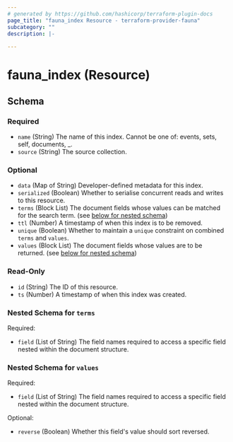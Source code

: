 ```yaml
---
# generated by https://github.com/hashicorp/terraform-plugin-docs
page_title: "fauna_index Resource - terraform-provider-fauna"
subcategory: ""
description: |-
  
---
```


# fauna_index (Resource)





<!-- schema generated by tfplugindocs -->
## Schema

### Required

- `name` (String) The name of this index. Cannot be one of: events, sets, self, documents, _.
- `source` (String) The source collection.

### Optional

- `data` (Map of String) Developer-defined metadata for this index.
- `serialized` (Boolean) Whether to serialise concurrent reads and writes to this resource.
- `terms` (Block List) The document fields whose values can be matched for the search term. (see [below for nested schema](#nestedblock--terms))
- `ttl` (Number) A timestamp of when this index is to be removed.
- `unique` (Boolean) Whether to maintain a `unique` constraint on combined `terms` and `values`.
- `values` (Block List) The document fields whose values are to be returned. (see [below for nested schema](#nestedblock--values))

### Read-Only

- `id` (String) The ID of this resource.
- `ts` (Number) A timestamp of when this index was created.

<a id="nestedblock--terms"></a>
### Nested Schema for `terms`

Required:

- `field` (List of String) The field names required to access a specific field nested within the document structure.


<a id="nestedblock--values"></a>
### Nested Schema for `values`

Required:

- `field` (List of String) The field names required to access a specific field nested within the document structure.

Optional:

- `reverse` (Boolean) Whether this field's value should sort reversed.


